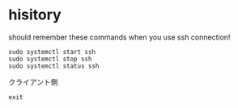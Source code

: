 # hisitory
should remember these commands when you use ssh connection!

```
sudo systemctl start ssh
sudo systemctl stop ssh
sudo systemctl status ssh
```
クライアント側
```
exit
```
